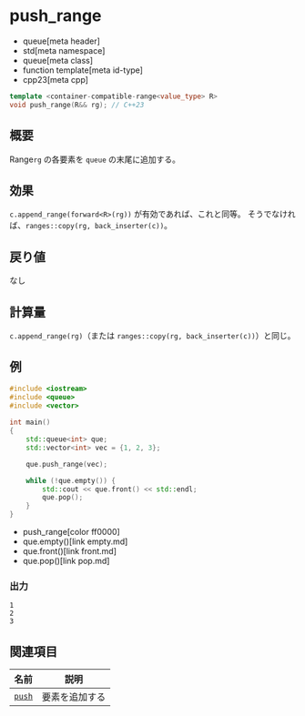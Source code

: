 # push_range
* queue[meta header]
* std[meta namespace]
* queue[meta class]
* function template[meta id-type]
* cpp23[meta cpp]

```cpp
template <container-compatible-range<value_type> R>
void push_range(R&& rg); // C++23
```

## 概要
Range`rg` の各要素を `queue` の末尾に追加する。


## 効果
`c.append_range(forward<R>(rg))` が有効であれば、これと同等。
そうでなければ、`ranges::copy(rg, back_inserter(c))`。


## 戻り値
なし


## 計算量
`c.append_range(rg)`（または `ranges::copy(rg, back_inserter(c))`）と同じ。


## 例
```cpp example
#include <iostream>
#include <queue>
#include <vector>
 
int main()
{
    std::queue<int> que;
    std::vector<int> vec = {1, 2, 3};

    que.push_range(vec);

    while (!que.empty()) {
        std::cout << que.front() << std::endl;
        que.pop();
    }
}
```
* push_range[color ff0000]
* que.empty()[link empty.md]
* que.front()[link front.md]
* que.pop()[link pop.md]

### 出力
```
1
2
3
```

## 関連項目

| 名前              | 説明           |
|-------------------|----------------|
| [`push`](push.md) | 要素を追加する |
